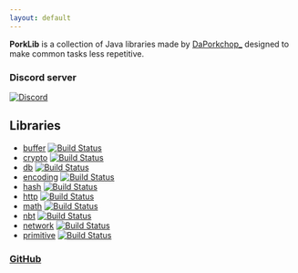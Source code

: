 ```yaml
---
layout: default
---
```


**PorkLib** is a collection of Java libraries made by [DaPorkchop_](http://daporkchop.net) designed to make common tasks less repetitive.  

### Discord server  
[![Discord](https://img.shields.io/discord/428813657816956929.svg)](https://discord.gg/FrBHHCk)

## Libraries

- [buffer](https://github.com/PorkLib/buffer) [![Build Status](http://jenkins.daporkchop.net/job/PorkLib/job/buffer/badge/icon)](http://jenkins.daporkchop.net/job/PorkLib/job/buffer)
- [crypto](https://github.com/PorkLib/crypto) [![Build Status](http://jenkins.daporkchop.net/job/PorkLib/job/crypto/badge/icon)](http://jenkins.daporkchop.net/job/PorkLib/job/crypto)
- [db](https://github.com/PorkLib/db) [![Build Status](http://jenkins.daporkchop.net/job/PorkLib/job/db/badge/icon)](http://jenkins.daporkchop.net/job/PorkLib/job/db)
- [encoding](https://github.com/PorkLib/encoding) [![Build Status](http://jenkins.daporkchop.net/job/PorkLib/job/encoding/badge/icon)](http://jenkins.daporkchop.net/job/PorkLib/job/encoding)
- [hash](https://github.com/PorkLib/hash) [![Build Status](http://jenkins.daporkchop.net/job/PorkLib/job/hash/badge/icon)](http://jenkins.daporkchop.net/job/PorkLib/job/hash)
- [http](https://github.com/PorkLib/http) [![Build Status](http://jenkins.daporkchop.net/job/PorkLib/job/http/badge/icon)](http://jenkins.daporkchop.net/job/PorkLib/job/http)
- [math](https://github.com/PorkLib/math) [![Build Status](http://jenkins.daporkchop.net/job/PorkLib/job/math/badge/icon)](http://jenkins.daporkchop.net/job/PorkLib/job/math)
- [nbt](https://github.com/PorkLib/nbt) [![Build Status](http://jenkins.daporkchop.net/job/PorkLib/job/nbt/badge/icon)](http://jenkins.daporkchop.net/job/PorkLib/job/nbt)
- [network](https://github.com/PorkLib/network) [![Build Status](http://jenkins.daporkchop.net/job/PorkLib/job/network/badge/icon)](http://jenkins.daporkchop.net/job/PorkLib/job/network)
- [primitive](https://github.com/PorkLib/primitive) [![Build Status](http://jenkins.daporkchop.net/job/PorkLib/job/primitive/badge/icon)](http://jenkins.daporkchop.net/job/PorkLib/job/primitive)

### [GitHub](https://github.com/PorkLib)
